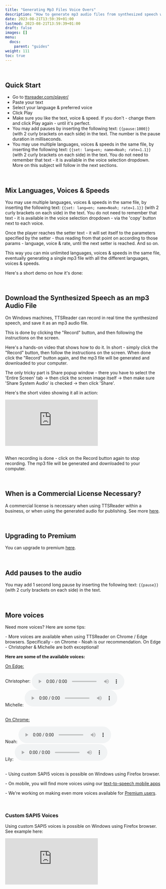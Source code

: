 ```yaml
---
title: "Generating Mp3 Files Voice Overs"
description: "How to generate mp3 audio files from synthesized speech with TTSReader"
date: 2023-08-21T13:59:39+01:00
lastmod: 2023-08-21T13:59:39+01:00
draft: false
images: []
menu:
  docs:
    parent: "guides"
weight: 111
toc: true
---
```


<br/>

## Quick Start

* Go to [ttsreader.com/player/](https://ttsreader.com/player/)
* Paste your text
* Select your language & preferred voice
* Click Play
* Make sure you like the text, voice & speed. If you don't - change them and click Play again - until it's perfect.
* You may add pauses by inserting the following text: `{{pause:1000}}` (with 2 curly brackets on each side) in the text. The number is the pause duration in milliseconds.
* You may use multiple languages, voices & speeds in the same file, by inserting the following text: `{{set: lang=en; name=Noah; rate=1.1}}` (with 2 curly brackets on each side) in the text. You do not need to remember that text - it is available in the voice selection dropdown. More on this subject will follow in the next sections.

<br/>

## Mix Languages, Voices & Speeds

You may use multiple languages, voices & speeds in the same file, by inserting the following text: `{{set: lang=en; name=Noah; rate=1.1}}` (with 2 curly brackets on each side) in the text. You do not need to remember that text - it is available in the voice selection dropdown - via the 'copy' button next to each voice.

Once the player reaches the setter text - it will set itself to the parameters specified by the setter - thus reading from that point on according to those params - language, voice & rate, until the next setter is reached. And so on.

This way you can mix unlimited languages, voices & speeds in the same file, eventually generating a single mp3 file with all the different languages, voices & speeds.

Here's a short demo on how it's done:

<br/>

## Download the Synthesized Speech as an mp3 Audio File

On Windows machines, TTSReader can record in real time the synthesized speech, and save it as an mp3 audio file.

This is done by clicking the "Record" button, and then following the instructions on the screen.

Here's a hands-on video that shows how to do it. In short - simply click the "Record" button, then follow the instructions on the screen. When done click the "Record" button again, and the mp3 file will be generated and downloaded to your computer.

The only tricky part is Share popup window - there you have to select the 'Entire Screen' tab -> then click the screen image itself -> then make sure 'Share System Audio' is checked -> then click 'Share'.

Here's the short video showing it all in action:

<div class="videowrapper">
  <iframe style="display: block" src="https://www.youtube.com/embed/Xq09r01GetQ" title="YouTube video player - Generate audio mp3 files from synthesized speech with TTSReader" frameborder="0" allow="accelerometer; autoplay; clipboard-write; encrypted-media; gyroscope; picture-in-picture" allowfullscreen=""></iframe>
</div>

<br/>

When recording is done - click on the Record button again to stop recording. The mp3 file will be generated and downloaded to your computer.

<br/>



## When is a Commercial License Necessary?

A commercial license is necessary when using TTSReader within a business, or when using the generated audio for publishing. See more [here](/docs/guides/commercial/).

<br/>


## Upgrading to Premium

You can upgrade to premium [here](https://ttsreader.com/upgrade/).

<br/>


## Add pauses to the audio

You may add 1 second long pause by inserting the following text: `{{pause}}` (with 2 curly brackets on each side) in the text.

<br/>

## More voices

Need more voices? Here are some tips:

<p>- More voices are available when using TTSReader on Chrome / Edge browsers. Specifically - on Chrome - Noah is our recommendation. On Edge - Christopher &amp; Michelle are both exceptional!</p>

<div>
  <p style="font-weight: bold">Here are some of the available voices:</p>
  <p><u>On Edge:</u></p>
  <div>Christopher: <audio style="vertical-align: middle" controls="" src="/player/audio/Christopher.mp3" preload="metadata"></audio></div>
  <div>Michelle: <audio controls="" src="/player/audio/Michelle.mp3" preload="metadata"></audio></div>
  <br>
  <p><u>On Chrome:</u></p>
  <div>Noah: <audio controls="" src="/player/audio/Noah.mp3" preload="metadata"></audio></div>
  <div>Lily: <audio controls="" src="/player/audio/Lily.mp3" preload="metadata"></audio></div>
  <br>

</div>
<p>- Using custom SAPI5 voices is possible on Windows using Firefox browser.</p>
<p>- On mobile, you will find more voices using our <a href="/mobile/" target="_blank">text-to-speech mobile apps</a></p>
<p>- We're working on making even more voices available for <a href="/upgrade/" target="_blank">Premium users</a>.</p>

<br/>

### Custom SAPI5 Voices

Using custom SAPI5 voices is possible on Windows using Firefox browser. See example here:

<div class="videowrapper">
  <iframe style="display: block" src="https://www.youtube.com/embed/Ke9YXAC4h64" title="Speech Synthesis with SAPI5 voices using TTSReader" frameborder="0" allow="accelerometer; autoplay; clipboard-write; encrypted-media; gyroscope; picture-in-picture" allowfullscreen=""></iframe>
</div>

